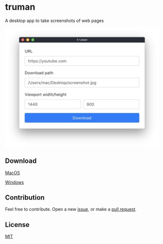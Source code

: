 # truman

A desktop app to take screenshots of web pages

<img src="preview.jpg" alt="truman preview" width="612" />

## Download

[MacOS](/releases/0.0.1/mac/truman-0.0.1.dmg)

[Windows](/releases/0.0.1/win/truman-0.0.1.exe)

## Contribution

Feel free to contribute. Open a new [issue](https://github.com/ozgrozer/truman/issues), or make a [pull request](https://github.com/ozgrozer/truman/pulls).

## License

[MIT](license)
